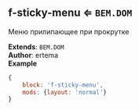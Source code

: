 <a name="module_f-sticky-menu"></a>

## f-sticky-menu ⇐ <code>BEM.DOM</code>
Меню прилипающее при прокрутке

**Extends**: <code>BEM.DOM</code>  
**Author**: ertema  
**Example**  
```js
{
    block: 'f-sticky-menu',
    mods: {layout: 'normal'}
}
```
